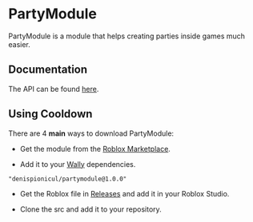 # PartyModule
PartyModule is a module that helps creating parties inside games much easier.

## Documentation
The API can be found [here](https://denispionicul.github.io/Cooldown/).

## Using Cooldown
There are 4 **main** ways to download PartyModule:

* Get the module from the [Roblox Marketplace](https://create.roblox.com/marketplace/asset/14637451496/Cooldown).

* Add it to your [Wally](https://wally.run/) dependencies.
```
"denispionicul/partymodule@1.0.0"
```
* Get the Roblox file in [Releases](https://github.com/denispionicul/Cooldown/releases) and add it in your Roblox Studio.

* Clone the src and add it to your repository.